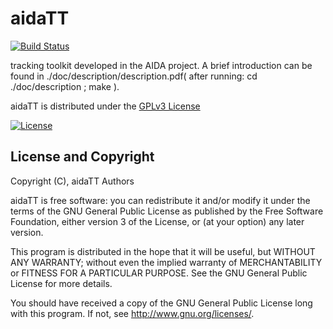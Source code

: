 # aidaTT 
[![Build Status](https://travis-ci.org/AIDASoft/aidaTT.svg?branch=master)](https://travis-ci.org/AIDASoft/aidaTT)

tracking toolkit developed in the AIDA project. A brief introduction can be found in ./doc/description/description.pdf( after running:  cd ./doc/description ;  make ).

aidaTT is distributed under the [GPLv3 License](http://www.gnu.org/licenses/gpl-3.0.en.html)

[![License](https://www.gnu.org/graphics/gplv3-127x51.png)](https://www.gnu.org/licenses/gpl-3.0.en.html)

## License and Copyright
Copyright (C), aidaTT Authors

aidaTT is free software: you can redistribute it and/or modify it under the terms of the GNU General Public License as published by the Free Software Foundation, either version 3 of the License, or (at your option) any later version.

This program is distributed in the hope that it will be useful, but WITHOUT ANY WARRANTY; without even the implied warranty of MERCHANTABILITY or FITNESS FOR A PARTICULAR PURPOSE.  See the GNU General Public License for more details.

You should have received a copy of the GNU General Public License long with this program.  If not, see <http://www.gnu.org/licenses/>.
